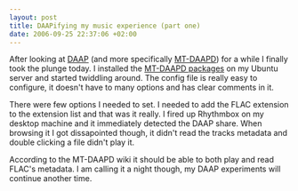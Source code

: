 ```yaml
--- 
layout: post
title: DAAPifying my music experience (part one)
date: 2006-09-25 22:37:06 +02:00
---
```

After looking at [DAAP](http://en.wikipedia.org/wiki/Digital_Audio_Access_Protocol "DAAP") (and more specifically [MT-DAAPD](http://www.mt-daapd.org/ "MT-DAAPD")) for a while I finally took the plunge today. I installed the [MT-DAAPD packages](http://sourceforge.net/project/showfiles.php?group_id=98211&package_id=105189&release_id=397897 "MT-DAAPD packages") on my Ubuntu server and started twiddling around. The config file is really easy to configure, it doesn't have to many options and has clear comments in it.

There were few options I needed to set. I needed to add the FLAC extension to the extension list and that was it really. I fired up Rhythmbox on my desktop machine and it immediately detected the DAAP share. When browsing it I got dissapointed though, it didn't read the tracks metadata and double clicking a file didn't play it.

According to the MT-DAAPD wiki it should be able to both play and read FLAC's metadata. I am calling it a night though, my DAAP experiments will continue another time.
